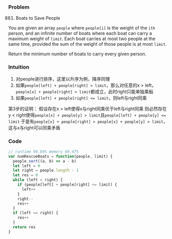 ### Problem
881. Boats to Save People

You are given an array `people` where `people[i]` is the weight of the `ith` person, and an infinite number of boats where each boat can carry a maximum weight of `limit`. Each boat carries at most two people at the same time, provided the sum of the weight of those people is at most `limit`.

Return the minimum number of boats to carry every given person.

### Intuition
1. 对people进行排序，这里以升序为例，降序同理
2. 如果`people[left] + people[right] > limit`，那么对任意的x > left，`people[x] + people[right] > limit`都成立，此时right只能单独乘船
3. 如果`people[left] + people[right] <= limit`，则left与right同乘

第3步的证明：
假设存在x > left使得x与right同乘优于left与right同乘
则必然存在y < right使得`people[x] + people[y] > limit`且`people[left] + people[y] <= limit`
于是有`people[x] + people[right] > people[x] + people[y] > limit`，这与x与right可以同乘矛盾

### Code
```javascript
// runtime 90.84% memory 69.47%
var numRescueBoats = function(people, limit) {
  people.sort((a, b) => a - b)
  let left = 0
  let right = people.length - 1
  let res = 0
  while (left < right) {
    if (people[left] + people[right] <= limit) {
      left++
    }
    right--
    res++
  }
  if (left == right) {
    res++
  }
  return res
}
```
